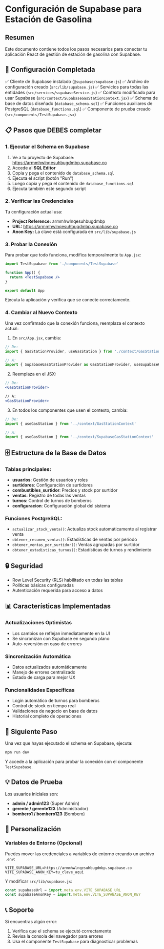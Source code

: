 # Configuración de Supabase para Estación de Gasolina

## Resumen

Este documento contiene todos los pasos necesarios para conectar tu aplicación React de gestión de estación de gasolina con Supabase.

## 🔧 Configuración Completada

✅ Cliente de Supabase instalado (`@supabase/supabase-js`)
✅ Archivo de configuración creado (`src/lib/supabase.js`)
✅ Servicios para todas las entidades (`src/services/supabaseService.js`)
✅ Contexto modificado para usar Supabase (`src/context/SupabaseGasStationContext.jsx`)
✅ Schema de base de datos diseñado (`database_schema.sql`)
✅ Funciones auxiliares de PostgreSQL (`database_functions.sql`)
✅ Componente de prueba creado (`src/components/TestSupabase.jsx`)

## 📋 Pasos que DEBES completar

### 1. Ejecutar el Schema en Supabase

1. Ve a tu proyecto de Supabase: https://armmhwlnqesuhbugdmbp.supabase.co
2. Accede al **SQL Editor**
3. Copia y pega el contenido de `database_schema.sql`
4. Ejecuta el script (botón "Run")
5. Luego copia y pega el contenido de `database_functions.sql`
6. Ejecuta también este segundo script

### 2. Verificar las Credenciales

Tu configuración actual usa:
- **Project Reference:** armmhwlnqesuhbugdmbp
- **URL:** https://armmhwlnqesuhbugdmbp.supabase.co
- **Anon Key:** La clave está configurada en `src/lib/supabase.js`

### 3. Probar la Conexión

Para probar que todo funciona, modifica temporalmente tu `App.jsx`:

```jsx
import TestSupabase from './components/TestSupabase'

function App() {
  return <TestSupabase />
}

export default App
```

Ejecuta la aplicación y verifica que se conecte correctamente.

### 4. Cambiar al Nuevo Contexto

Una vez confirmado que la conexión funciona, reemplaza el contexto actual:

1. En `src/App.jsx`, cambia:
```jsx
// De:
import { GasStationProvider, useGasStation } from './context/GasStationContext'

// A:
import { SupabaseGasStationProvider as GasStationProvider, useSupabaseGasStation as useGasStation } from './context/SupabaseGasStationContext'
```

2. Reemplaza en el JSX:
```jsx
// De:
<GasStationProvider>

// A:
<GasStationProvider>
```

3. En todos los componentes que usen el contexto, cambia:
```jsx
// De:
import { useGasStation } from '../context/GasStationContext'

// A:
import { useGasStation } from '../context/SupabaseGasStationContext'
```

## 🗄️ Estructura de la Base de Datos

### Tablas principales:
- **usuarios**: Gestión de usuarios y roles
- **surtidores**: Configuración de surtidores
- **combustibles_surtidor**: Precios y stock por surtidor
- **ventas**: Registro de todas las ventas
- **turnos**: Control de turnos de bomberos
- **configuracion**: Configuración global del sistema

### Funciones PostgreSQL:
- `actualizar_stock_venta()`: Actualiza stock automáticamente al registrar venta
- `obtener_resumen_ventas()`: Estadísticas de ventas por período
- `obtener_ventas_por_surtidor()`: Ventas agrupadas por surtidor
- `obtener_estadisticas_turnos()`: Estadísticas de turnos y rendimiento

## 🔒 Seguridad

- Row Level Security (RLS) habilitado en todas las tablas
- Políticas básicas configuradas
- Autenticación requerida para acceso a datos

## 📊 Características Implementadas

### Actualizaciones Optimistas
- Los cambios se reflejan inmediatamente en la UI
- Se sincronizan con Supabase en segundo plano
- Auto-reversión en caso de errores

### Sincronización Automática
- Datos actualizados automáticamente
- Manejo de errores centralizado
- Estado de carga para mejor UX

### Funcionalidades Específicas
- Login automático de turnos para bomberos
- Control de stock en tiempo real
- Validaciones de negocio en base de datos
- Historial completo de operaciones

## 🚀 Siguiente Paso

Una vez que hayas ejecutado el schema en Supabase, ejecuta:

```bash
npm run dev
```

Y accede a la aplicación para probar la conexión con el componente `TestSupabase`.

## 💡 Datos de Prueba

Los usuarios iniciales son:
- **admin / admin123** (Super Admin)
- **gerente / gerente123** (Administrador)
- **bombero1 / bombero123** (Bombero)

## 🔧 Personalización

### Variables de Entorno (Opcional)
Puedes mover las credenciales a variables de entorno creando un archivo `.env`:

```
VITE_SUPABASE_URL=https://armmhwlnqesuhbugdmbp.supabase.co
VITE_SUPABASE_ANON_KEY=tu_clave_aqui
```

Y modificar `src/lib/supabase.js`:
```javascript
const supabaseUrl = import.meta.env.VITE_SUPABASE_URL
const supabaseAnonKey = import.meta.env.VITE_SUPABASE_ANON_KEY
```

## 📞 Soporte

Si encuentras algún error:
1. Verifica que el schema se ejecutó correctamente
2. Revisa la consola del navegador para errores
3. Usa el componente `TestSupabase` para diagnosticar problemas
